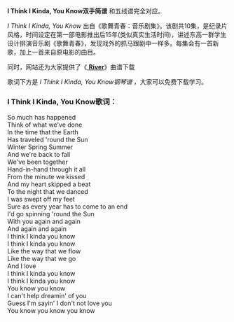 

**I Think I Kinda, You Know双手简谱** 和五线谱完全对应。

_I Think I Kinda, You Know_
出自《歌舞青春：音乐剧集》。该剧共10集，是纪录片风格，时间设定在第一部电影推出后15年(类似真实生活时间)，讲述东高一群学生设计排演音乐剧《歌舞青春》，发现戏外的抓马跟剧中一样多。每集会有一首新歌，加上一首来自原电影的曲目。

同时，网站还为大家提供了《[ **River**](Music-12678-River-歌舞青春音乐剧OST.html "River")》曲谱下载

歌词下方是 _I Think I Kinda, You Know钢琴谱_ ，大家可以免费下载学习。

### I Think I Kinda, You Know歌词：

So much has happened  
Think of what we've done  
In the time that the Earth  
Has traveled 'round the Sun  
Winter Spring Summer  
And we're back to fall  
We've been together  
Hand-in-hand through it all  
From the minute we kissed  
And my heart skipped a beat  
To the night that we danced  
I was swept off my feet  
Sure as every year has to come to an end  
I'd go spinning 'round the Sun  
With you again and again  
And again and again  
I think I kinda you know  
I think I kinda you know  
Like the way that we flow  
Like the way that we go  
And I love  
I think I kinda you know  
I think I kinda you know  
You know you know  
I can't help dreamin' of you  
Guess I'm sayin' I don't not love you  
You know you know you know

